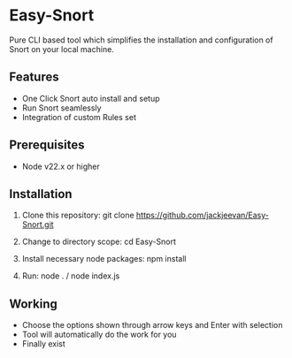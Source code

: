 # Easy-Snort
Pure CLI based tool which simplifies the installation and configuration of Snort on your local machine.

## Features
- One Click Snort auto install and setup
- Run Snort seamlessly
- Integration of custom Rules set

## Prerequisites
- Node v22.x or higher

## Installation
1. Clone this repository: git clone https://github.com/jackjeevan/Easy-Snort.git

2. Change to directory scope: cd Easy-Snort

3. Install necessary node packages: npm install

4. Run: node . / node index.js

## Working
- Choose the options shown through arrow keys and Enter with selection
- Tool will automatically do the work for you
- Finally exist